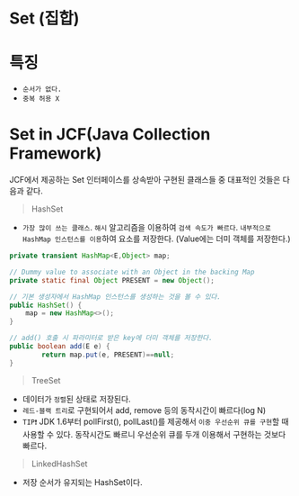 # Set (집합)

# 특징
- ```순서가 없다.```
- ```중복 허용 X```

# Set in JCF(Java Collection Framework)

JCF에서 제공하는 Set 인터페이스를 상속받아 구현된 클래스들 중 대표적인 것들은 다음과 같다.

> HashSet
- ```가장 많이 쓰는 클래스```. ```해시``` 알고리즘을 이용하여 ```검색 속도가 빠르다```.
```내부적으로 HashMap 인스턴스를 이용```하여 요소를 저장한다. (Value에는 더미 객체를 저장한다.)
```Java 
private transient HashMap<E,Object> map;

// Dummy value to associate with an Object in the backing Map
private static final Object PRESENT = new Object();

// 기본 생성자에서 HashMap 인스턴스를 생성하는 것을 볼 수 있다.
public HashSet() {
    map = new HashMap<>();
}

// add() 호출 시 파라미터로 받은 key에 더미 객체를 저장한다.
public boolean add(E e) {
        return map.put(e, PRESENT)==null;
}
```

> TreeSet
- 데이터가 ```정렬```된 상태로 저장된다.
- ```레드-블랙 트리```로 구현되어서 add, remove 등의 동작시간이 빠르다(log N)
- ```TIP❗``` JDK 1.6부터 pollFirst(), pollLast()를 제공해서 ```이중 우선순위 큐를 구현```할 때 사용할 수 있다. 동작시간도 빠르니 우선순위 큐를 두개 이용해서 구현하는 것보다 빠르다.

> LinkedHashSet
- 저장 순서가 유지되는 HashSet이다.